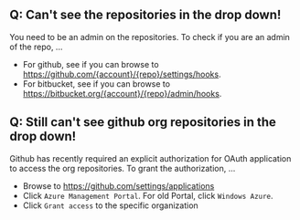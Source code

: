## Q: Can't see the repositories in the drop down!

You need to be an admin on the repositories.  To check if you are an admin of the repo, ...
* For github, see if you can browse to https://github.com/{account}/{repo}/settings/hooks.
* For bitbucket, see if you can browse to https://bitbucket.org/{account}/{repo}/admin/hooks.

## Q: Still can't see github org repositories in the drop down!

Github has recently required an explicit authorization for OAuth application to access the org repositories.  To grant the authorization, ...
* Browse to https://github.com/settings/applications
* Click `Azure Management Portal`.   For old Portal, click `Windows Azure`.
* Click `Grant access` to the specific organization